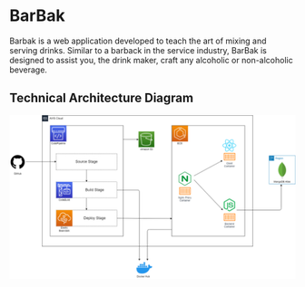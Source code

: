 # BarBak
Barbak is a web application developed to teach the art of mixing and serving drinks. Similar to a barback in the service industry, BarBak is designed to assist you, the drink maker, craft any alcoholic or non-alcoholic beverage.
## Technical Architecture Diagram
![Alt text](./BarBak_Technical_Architecture_Diagram.png?raw=true "Technical Architecture Diagram")
